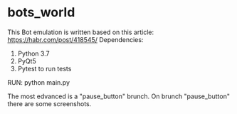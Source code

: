 # bots_world

This Bot emulation is written based on this article: https://habr.com/post/418545/
Dependencies:
1. Python 3.7
2. PyQt5
3. Pytest to run tests

RUN:
python main.py

The most edvanced is a "pause_button" brunch.
On brunch "pause_button" there are some screenshots. 
